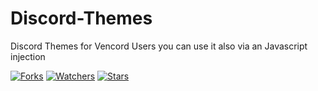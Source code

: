 # Discord-Themes
Discord Themes for Vencord Users you can use it also via an Javascript injection

<a href="https://github.com/DJPitGamer/Discord-Themes/network/members"><img title="Forks" src="https://img.shields.io/github/forks/PitGamer/pythonthings?label=Forks&color=blue&style=flat-square"></a>
<a href="https://github.com/DJPitGamer/Discord-Themes/watchers"><img title="Watchers" src="https://img.shields.io/github/watchers/PitGamer/pythonthings?label=Watchers&color=green&style=flat-square"></a>
<a href="https://github.com/DJPitGamer/Discord-Themes/stargazers"><img title="Stars" src="https://img.shields.io/github/stars/PitGamer/pythonthings?label=Stars&color=yellow&style=flat-square"></a>

